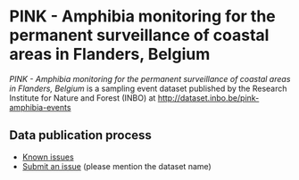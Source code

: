 # PINK - Amphibia monitoring for the permanent surveillance of coastal areas in Flanders, Belgium

*PINK - Amphibia monitoring for the permanent surveillance of coastal areas in Flanders, Belgium* is a sampling event dataset published by the Research Institute for Nature and Forest (INBO) at http://dataset.inbo.be/pink-amphibia-events

## Data publication process

* [Known issues](https://github.com/inbo/data-publication/labels/pink-amphibia-events)
* [Submit an issue](https://github.com/inbo/data-publication/issues/new) (please mention the dataset name)
